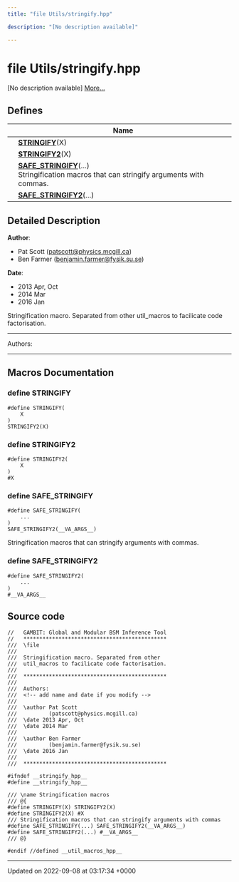 ```yaml
---
title: "file Utils/stringify.hpp"

description: "[No description available]"

---
```


# file Utils/stringify.hpp

[No description available] [More...](#detailed-description)

## Defines

|                | Name           |
| -------------- | -------------- |
|  | **[STRINGIFY](/documentation/code/files/stringify_8hpp/#define-stringify)**(X)  |
|  | **[STRINGIFY2](/documentation/code/files/stringify_8hpp/#define-stringify2)**(X)  |
|  | **[SAFE_STRINGIFY](/documentation/code/files/stringify_8hpp/#define-safe-stringify)**(...) <br>Stringification macros that can stringify arguments with commas.  |
|  | **[SAFE_STRINGIFY2](/documentation/code/files/stringify_8hpp/#define-safe-stringify2)**(...)  |

## Detailed Description


**Author**: 

  * Pat Scott ([patscott@physics.mcgill.ca](mailto:patscott@physics.mcgill.ca)) 
  * Ben Farmer ([benjamin.farmer@fysik.su.se](mailto:benjamin.farmer@fysik.su.se)) 


**Date**: 

  * 2013 Apr, Oct 
  * 2014 Mar
  * 2016 Jan


Stringification macro. Separated from other util_macros to facilicate code factorisation.



------------------

Authors:



------------------




## Macros Documentation

### define STRINGIFY

```
#define STRINGIFY(
    X
)
STRINGIFY2(X)
```


### define STRINGIFY2

```
#define STRINGIFY2(
    X
)
#X
```


### define SAFE_STRINGIFY

```
#define SAFE_STRINGIFY(
    ...
)
SAFE_STRINGIFY2(__VA_ARGS__)
```

Stringification macros that can stringify arguments with commas. 

### define SAFE_STRINGIFY2

```
#define SAFE_STRINGIFY2(
    ...
)
#__VA_ARGS__
```


## Source code

```
//   GAMBIT: Global and Modular BSM Inference Tool
//   *********************************************
///  \file
///
///  Stringification macro. Separated from other
///  util_macros to facilicate code factorisation.
///
///  *********************************************
///
///  Authors: 
///  <!-- add name and date if you modify -->
///   
///  \author Pat Scott
///          (patscott@physics.mcgill.ca)
///  \date 2013 Apr, Oct
///  \date 2014 Mar
///
///  \author Ben Farmer
///          (benjamin.farmer@fysik.su.se)
///  \date 2016 Jan
///
///  *********************************************

#ifndef __stringify_hpp__
#define __stringify_hpp__

/// \name Stringification macros
/// @{
#define STRINGIFY(X) STRINGIFY2(X)
#define STRINGIFY2(X) #X
/// Stringification macros that can stringify arguments with commas
#define SAFE_STRINGIFY(...) SAFE_STRINGIFY2(__VA_ARGS__)
#define SAFE_STRINGIFY2(...) #__VA_ARGS__
/// @}

#endif //defined __util_macros_hpp__
```


-------------------------------

Updated on 2022-09-08 at 03:17:34 +0000
